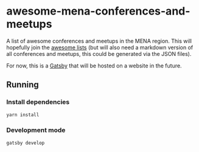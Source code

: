 # awesome-mena-conferences-and-meetups
A list of awesome conferences and meetups in the MENA region. This will hopefully join the [awesome lists](https://github.com/sindresorhus/awesome#readme) (but will also need a markdown version of all conferences and meetups, this could be generated via the JSON files).

For now, this is a [Gatsby](https://www.gatsbyjs.org/) that will be hosted on a website in the future.


## Running

### Install dependencies

```bash
yarn install
```

### Development mode

```bash
gatsby develop
```

